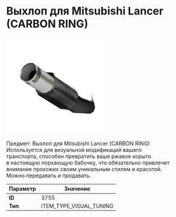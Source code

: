 # Выхлоп для Mitsubishi Lancer (CARBON RING)

![Item Image](../img/3755.webp?raw=true)

Предмет: Выхлоп для Mitsubishi Lancer (CARBON RING)<br>Используется для визуальной модификаций вашего<br>транспорта, способен превратить ваше ржавое корыто<br>в настоящую порхающую бабочку, что обязательно привлечет<br>внимание прохожих своим уникальным стилем и красотой.<br>Можно передавать и продавать.


| Параметр | Значение |
|----------|----------|
| **ID** | 3755 |
| **Тип** | ITEM_TYPE_VISUAL_TUNING |

